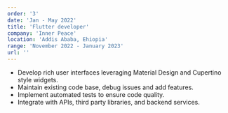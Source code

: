 ```yaml
---
order: '3'
date: 'Jan - May 2022'
title: 'Flutter developer'
company: 'Inner Peace'
location: 'Addis Ababa, Ehiopia'
range: 'November 2022 - January 2023'
url: ''
---
```


- Develop rich user interfaces leveraging Material Design and Cupertino style widgets.
- Maintain existing code base, debug issues and add features. 
- Implement automated tests to ensure code quality. 
- Integrate with APIs, third party libraries, and backend services.
